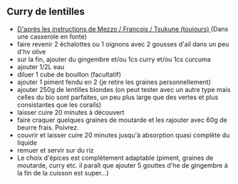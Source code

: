 ## Curry de lentilles

* <a href="http://ussbotanybay.com/blog/index.php?2008/10/25/138-les-lentilles-rouges-au-gingembre">D'après les instructions de Mezzo / François / Tsukune (toujours) </a>(Dans une casserole en fonte)
* faire revenir 2 échalottes ou 1 oignons avec 2 gousses d'ail dans un peu d'hv olive
* sur la fin, ajouter du gingembre et/ou 1cs curry et/ou 1cs curcuma
* ajouter 1/2L eau
* diluer 1 cube de bouillon (facultatif)
* ajouter 1 piment fendu en 2 (je retire les graines personnellement)
* ajouter 250g de lentilles blondes (on peut tester avec un autre type mais celles du bio sont parfaites, un peu plus large que des vertes et plus consistantes que les corails)
* laisser cuire 20 minutes à découvert
* faire craquer quelques graines de moutarde et les rajouter avec 60g de beurre frais. Poivrez.
* couvrir et laisser cuire 20 minutes jusqu'à absorption quasi complète du liquide
* remuer et servir sur du riz
* Le choix d'épices est complètement adaptable (piment, graines de moutarde, curry etc. il paraît que ajouter 5 gouttes d'he de gingembre à la fin de la cuisson est super...)

